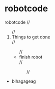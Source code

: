 # robotcode
robotcode
//<ol>
  //<li>Things to get done</li>
  //<ul>
    //<li>finish robot</li>
  //<ul>
//</ol>
<ul>
  <li>blhagageag</li>
</ul>

